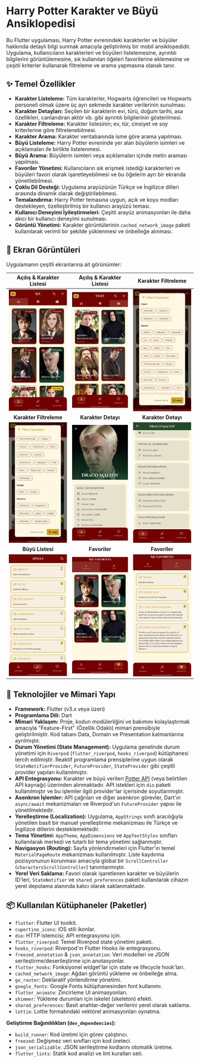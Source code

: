 # Harry Potter Karakter ve Büyü Ansiklopedisi

Bu Flutter uygulaması, Harry Potter evrenindeki karakterler ve büyüler hakkında detaylı bilgi sunmak amacıyla geliştirilmiş bir mobil ansiklopedidir. Uygulama, kullanıcıların karakterleri ve büyüleri listelemesine, ayrıntılı bilgilerini görüntülemesine, sık kullanılan öğeleri favorilerine eklemesine ve çeşitli kriterler kullanarak filtreleme ve arama yapmasına olanak tanır.

## ✨ Temel Özellikler

*   **Karakter Listeleme:** Tüm karakterler, Hogwarts öğrencileri ve Hogwarts personeli olmak üzere üç ayrı sekmede karakter verilerinin sunulması.
*   **Karakter Detayları:** Seçilen bir karakterin evi, türü, doğum tarihi, asa özellikleri, canlandıran aktör vb. gibi ayrıntılı bilgilerinin gösterilmesi.
*   **Karakter Filtreleme:** Karakter listesinin; ev, tür, cinsiyet ve soy kriterlerine göre filtrelenebilmesi.
*   **Karakter Arama:** Karakter veritabanında isme göre arama yapılması.
*   **Büyü Listeleme:** Harry Potter evreninde yer alan büyülerin isimleri ve açıklamaları ile birlikte listelenmesi.
*   **Büyü Arama:** Büyülerin isimleri veya açıklamaları içinde metin araması yapılması.
*   **Favoriler Yönetimi:** Kullanıcıların sık erişmek istediği karakterleri ve büyüleri favori olarak işaretleyebilmesi ve bu öğelerin ayrı bir ekranda yönetilebilmesi.
*   **Çoklu Dil Desteği:** Uygulama arayüzünün Türkçe ve İngilizce dilleri arasında dinamik olarak değiştirilebilmesi.
*   **Temalandırma:** Harry Potter temasına uygun, açık ve koyu modları destekleyen, özelleştirilmiş bir kullanıcı arayüzü teması.
*   **Kullanıcı Deneyimi İyileştirmeleri:** Çeşitli arayüz animasyonları ile daha akıcı bir kullanıcı deneyimi sunulması.
*   **Görüntü Yönetimi:** Karakter görüntülerinin `cached_network_image` paketi kullanılarak verimli bir şekilde yüklenmesi ve önbelleğe alınması.

## 📸 Ekran Görüntüleri

Uygulamanın çeşitli ekranlarına ait görünümler:

| Açılış & Karakter Listesi | Açılış & Karakter Listesi | Karakter Filtreleme |
| :-----------------------: | :-------------: | :----------: |
| ![Açılış & Karakter Listesi](https://raw.githubusercontent.com/ernklyc/harry_potter_character_compendium/main/assets/1.jpg) | ![Açılış & Karakter Listesi](https://raw.githubusercontent.com/ernklyc/harry_potter_character_compendium/main/assets/2.jpg) | ![Karakter Filtreleme](https://raw.githubusercontent.com/ernklyc/harry_potter_character_compendium/main/assets/3.jpg) |
| **Karakter Filtreleme** | **Karakter Detayı** | **Karakter Detayı** |
| ![Favoriler - Karakter Sekmesi](https://raw.githubusercontent.com/ernklyc/harry_potter_character_compendium/main/assets/3.1.jpg) | ![Favoriler - Büyü Sekmesi](https://raw.githubusercontent.com/ernklyc/harry_potter_character_compendium/main/assets/4.jpg) | ![Karakter Filtreleme Dialogu](https://raw.githubusercontent.com/ernklyc/harry_potter_character_compendium/main/assets/5.jpg) |
| **Büyü Listesi** | **Favoriler** | **Favoriler** |
| ![Karakter Arama Sonucu](https://raw.githubusercontent.com/ernklyc/harry_potter_character_compendium/main/assets/6.jpg) | ![Büyü Arama Sonucu](https://raw.githubusercontent.com/ernklyc/harry_potter_character_compendium/main/assets/7.jpg) | ![Dil Değiştirme Butonu](https://raw.githubusercontent.com/ernklyc/harry_potter_character_compendium/main/assets/8.jpg) |

## 🚀 Teknolojiler ve Mimari Yapı

*   **Framework:** Flutter (v3.x veya üzeri)
*   **Programlama Dili:** Dart
*   **Mimari Yaklaşım:** Proje, kodun modülerliğini ve bakımını kolaylaştırmak amacıyla "Feature-First" (Özellik Odaklı) mimari prensibiyle geliştirilmiştir. Kod tabanı Data, Domain ve Presentation katmanlarına ayrılmıştır.
*   **Durum Yönetimi (State Management):** Uygulama genelinde durum yönetimi için `Riverpod` (`flutter_riverpod`, `hooks_riverpod`) kütüphanesi tercih edilmiştir. Reaktif programlama prensiplerine uygun olarak `StateNotifierProvider`, `FutureProvider`, `StateProvider` gibi çeşitli provider yapıları kullanılmıştır.
*   **API Entegrasyonu:** Karakter ve büyü verileri [Potter API](https://hp-api.onrender.com/) (veya belirtilen API kaynağı) üzerinden alınmaktadır. API istekleri için `dio` paketi kullanılmıştır ve bu işlemler ilgili provider'lar içerisinde soyutlanmıştır.
*   **Asenkron İşlemler:** API çağrıları ve diğer asenkron görevler, Dart'ın `async/await` mekanizmaları ve Riverpod'un `FutureProvider` yapısı ile yönetilmektedir.
*   **Yerelleştirme (Localization):** Uygulama, `AppStrings` sınıfı aracılığıyla yönetilen basit bir manuel yerelleştirme mekanizması ile Türkçe ve İngilizce dillerini desteklemektedir.
*   **Tema Yönetimi:** `AppTheme`, `AppDimensions` ve `AppTextStyles` sınıfları kullanılarak merkezi ve tutarlı bir tema yönetimi sağlanmıştır.
*   **Navigasyon (Routing):** Sayfa yönlendirmeleri için Flutter'ın temel `MaterialPageRoute` mekanizması kullanılmıştır. Liste kaydırma pozisyonunun korunması amacıyla global bir `ScrollController` (`charactersScrollController`) tanımlanmıştır.
*   **Yerel Veri Saklama:** Favori olarak işaretlenen karakter ve büyülerin ID'leri, `StateNotifier` ve `shared_preferences` paketi kullanılarak cihazın yerel depolama alanında kalıcı olarak saklanmaktadır.

## 📦 Kullanılan Kütüphaneler (Paketler)

*   `flutter`: Flutter UI toolkit.
*   `cupertino_icons`: iOS stili ikonlar.
*   `dio`: HTTP istemcisi; API entegrasyonu için.
*   `flutter_riverpod`: Temel Riverpod state yönetimi paketi.
*   `hooks_riverpod`: Riverpod'ın Flutter Hooks ile entegrasyonu.
*   `freezed_annotation` & `json_annotation`: Veri modelleri ve JSON serileştirme/deserileştirme için anotasyonlar.
*   `flutter_hooks`: Fonksiyonel widget'lar için state ve lifecycle hook'ları.
*   `cached_network_image`: Ağdan görüntü yükleme ve önbelleğe alma.
*   `go_router`: Deklaratif yönlendirme yönetimi.
*   `google_fonts`: Google Fonts kütüphanesinden font kullanımı.
*   `flutter_animate`: Zincirleme UI animasyonları.
*   `shimmer`: Yükleme durumları için iskelet (skeleton) efekti.
*   `shared_preferences`: Basit anahtar-değer verilerini yerel olarak saklama.
*   `lottie`: Lottie formatındaki vektörel animasyonları oynatma.

**Geliştirme Bağımlılıkları (`dev_dependencies`):**

*   `build_runner`: Kod üretimi için görev çalıştırıcı.
*   `freezed`: Değişmez veri sınıfları için kod üreteci.
*   `json_serializable`: JSON serileştirme kodlarını otomatik üretme.
*   `flutter_lints`: Statik kod analizi ve lint kuralları seti.
